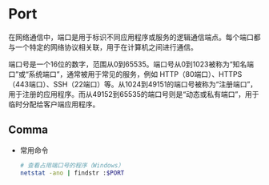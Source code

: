 # Port

​	在网络通信中，端口是用于标识不同应用程序或服务的逻辑通信端点。每个端口都与一个特定的网络协议相关联，用于在计算机之间进行通信。

​	端口号是一个16位的数字，范围从0到65535。端口号从0到1023被称为“知名端口”或“系统端口”，通常被用于常见的服务，例如 HTTP（80端口）、HTTPS（443端口）、SSH（22端口）等。从1024到49151的端口号被称为“注册端口”，用于注册的应用程序。而从49152到65535的端口号则是“动态或私有端口”，用于临时分配给客户端应用程序。

## Comma

- 常用命令

  ```bash
  # 查看占用端口号的程序（Windows）
  netstat -ano | findstr :$PORT
  ```

  
